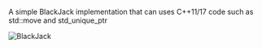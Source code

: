 
A simple BlackJack implementation that can uses C++11/17 code such as std::move and
std_unique_ptr

![BlackJack](https://user-images.githubusercontent.com/37189335/59074851-770a8f80-889b-11e9-8e68-2f7d6de9d94a.png)
